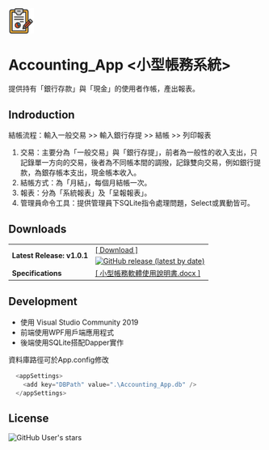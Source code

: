 <img src="https://github.com/rkeastwind/Accounting_App/raw/master/Accounting_App/images/MainIcon.png" width = "10%" align=center />

# Accounting_App <小型帳務系統>

提供持有「銀行存款」與「現金」的使用者作帳，產出報表。

## Indroduction

結帳流程：輸入一般交易 >> 輸入銀行存提 >> 結帳 >> 列印報表

1.	交易：主要分為「一般交易」與「銀行存提」，前者為一般性的收入支出，只記錄單一方向的交易，後者為不同帳本間的調撥，記錄雙向交易，例如銀行提款，為銀存帳本支出，現金帳本收入。
2.	結帳方式：為「月結」，每個月結帳一次。
3.	報表：分為「系統報表」及「呈報報表」。
4.	管理員命令工具：提供管理員下SQLite指令處理問題，Select或異動皆可。

## Downloads

<table>
  <tr>
    <td>
      <strong>Latest Release: v1.0.1</strong>
    </td>
    <td>
      <a href="https://github.com/rkeastwind/Accounting_App/releases/latest">[ Download ]</a><br />
      <a href="https://github.com/rkeastwind/Accounting_App/releases/latest" rel="nofollow" style="vertical-align: -webkit-baseline-middle;">
        <img alt="GitHub release (latest by date)" src="https://img.shields.io/github/downloads/rkeastwind/Accounting_App/latest/total?color=%2300cc99"></a>
    </td>
  </tr>
  <tr>
    <td>
      <strong>Specifications</strong>
    </td>
    <td>
      <a href="https://github.com/rkeastwind/Accounting_App/raw/master/小型帳務軟體使用說明書.docx">[ 小型帳務軟體使用說明書.docx ]</a><br />     
    </td>
  </tr>
</table>

## Development

- 使用 Visual Studio Community 2019
- 前端使用WPF用戶端應用程式
- 後端使用SQLite搭配Dapper實作

資料庫路徑可於App.config修改

```C#
  <appSettings>
    <add key="DBPath" value=".\Accounting_App.db" />
  </appSettings>
```

## License

![GitHub User's stars](https://img.shields.io/badge/Copyright%40-Rick%20Lin-blue?style=?style=plastic&logo=GitHub)
